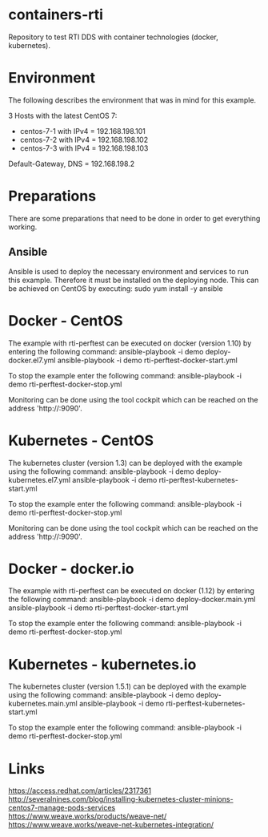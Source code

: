 # containers-rti
Repository to test RTI DDS with container technologies (docker, kubernetes).

# Environment
The following describes the environment that was in mind for this example.

3 Hosts with the latest CentOS 7:
- centos-7-1 with IPv4 = 192.168.198.101
- centos-7-2 with IPv4 = 192.168.198.102
- centos-7-3 with IPv4 = 192.168.198.103

Default-Gateway, DNS = 192.168.198.2

# Preparations
There are some preparations that need to be done in order to get everything working.

## Ansible
Ansible is used to deploy the necessary environment and services to run this example. Therefore it must be installed on the deploying node. This can be achieved on CentOS by executing:
sudo yum install -y ansible

# Docker - CentOS
The example with rti-perftest can be executed on docker (version 1.10) by entering the following command:
ansible-playbook -i demo deploy-docker.el7.yml
ansible-playbook -i demo rti-perftest-docker-start.yml

To stop the example enter the following command:
ansible-playbook -i demo rti-perftest-docker-stop.yml

Monitoring can be done using the tool cockpit which can be reached on the address 'http://<IP>:9090'.

# Kubernetes - CentOS
The kubernetes cluster (version 1.3) can be deployed with the example using the following command:
ansible-playbook -i demo deploy-kubernetes.el7.yml
ansible-playbook -i demo rti-perftest-kubernetes-start.yml

To stop the example enter the following command:
ansible-playbook -i demo rti-perftest-docker-stop.yml

Monitoring can be done using the tool cockpit which can be reached on the address 'http://<IP>:9090'.

# Docker - docker.io
The example with rti-perftest can be executed on docker (1.12) by entering the following command:
ansible-playbook -i demo deploy-docker.main.yml
ansible-playbook -i demo rti-perftest-docker-start.yml

To stop the example enter the following command:
ansible-playbook -i demo rti-perftest-docker-stop.yml

# Kubernetes - kubernetes.io
The kubernetes cluster (version 1.5.1) can be deployed with the example using the following command:
ansible-playbook -i demo deploy-kubernetes.main.yml
ansible-playbook -i demo rti-perftest-kubernetes-start.yml

To stop the example enter the following command:
ansible-playbook -i demo rti-perftest-docker-stop.yml

# Links
https://access.redhat.com/articles/2317361
http://severalnines.com/blog/installing-kubernetes-cluster-minions-centos7-manage-pods-services
https://www.weave.works/products/weave-net/
https://www.weave.works/weave-net-kubernetes-integration/
